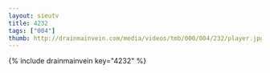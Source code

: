 ```yaml
--- 
layout: sieutv
title: 4232
tags: ["004"]
thumb: http://drainmainvein.com/media/videos/tmb/000/004/232/player.jpg
---
```

{% include drainmainvein key="4232" %} 
